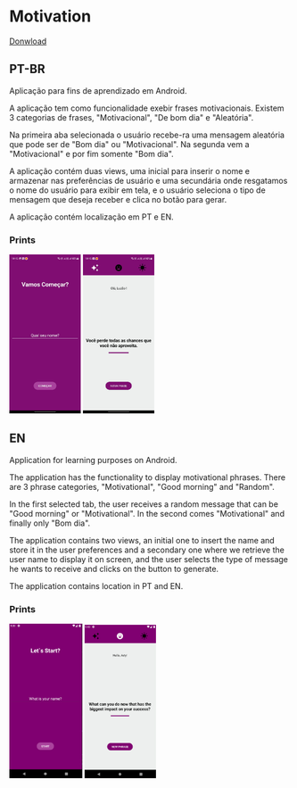 # Motivation

[Donwload](app-Motivation.apk)

## PT-BR
Aplicação para fins de aprendizado em Android.

A aplicação tem como funcionalidade exebir frases motivacionais. Existem 3 categorias de frases, "Motivacional", "De bom dia" e "Aleatória".

Na primeira aba selecionada o usuário recebe-ra uma mensagem aleatória que pode ser de "Bom dia" ou "Motivacional". Na segunda vem a "Motivacional" e por fim somente "Bom dia".

A aplicação contém duas views, uma inicial para inserir o nome e armazenar nas preferências de usuário e uma secundária onde resgatamos o nome do usuário para exibir em tela, e o usuário seleciona o tipo de mensagem que deseja receber e clica no botão para gerar.

A aplicação contém localização em PT e EN.

### Prints
<img src="../Apps Prints/Motivation/Pt_login.jpg" width="128"/> <img src="../Apps Prints/Motivation/pt_Home.jpg" width="128"/>


## EN
Application for learning purposes on Android.

The application has the functionality to display motivational phrases. There are 3 phrase categories, "Motivational", "Good morning" and "Random".

In the first selected tab, the user receives a random message that can be "Good morning" or "Motivational". In the second comes "Motivational" and finally only "Bom dia".

The application contains two views, an initial one to insert the name and store it in the user preferences and a secondary one where we retrieve the user name to display it on screen, and the user selects the type of message he wants to receive and clicks on the button to generate.

The application contains location in PT and EN.

### Prints

<img src="../Apps Prints/Motivation/EN_Login.png" width="131"/> <img src="../Apps Prints/Motivation/EN_Home.png" width="128"/>

